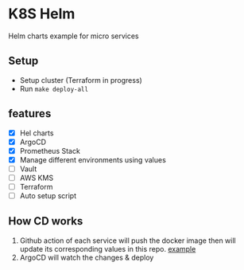 # K8S Helm
Helm charts example for micro services

## Setup
* Setup cluster (Terraform in progress)
* Run `make deploy-all`

## features
* [x] Hel charts
* [x] ArgoCD
* [x] Prometheus Stack
* [x] Manage different environments using values
* [ ] Vault
* [ ] AWS KMS
* [ ] Terraform
* [ ] Auto setup script

## How CD works
1. Github action of each service will push the docker image then will update its corresponding values in this repo. [example](https://github.com/osamaesmail/k8s-api/blob/master/.github/workflows/ci.yaml)
2. ArgoCD will watch the changes & deploy

